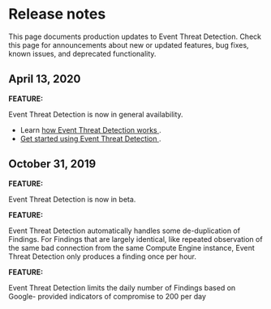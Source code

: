 #  Release notes

This page documents production updates to Event Threat Detection. Check this
page for announcements about new or updated features, bug fixes, known issues,
and deprecated functionality.

##  April 13, 2020

**FEATURE:**

Event Threat Detection is now in general availability.

  * Learn [ how Event Threat Detection works ](https://cloud.google.com/event-threat-detection/docs/concepts-overview) . 
  * [ Get started using Event Threat Detection ](https://cloud.google.com/event-threat-detection/docs/quickstart-etd-console) . 

##  October 31, 2019

**FEATURE:**

Event Threat Detection is now in beta.

**FEATURE:**

Event Threat Detection automatically handles some de-duplication of Findings.
For Findings that are largely identical, like repeated observation of the same
bad connection from the same Compute Engine instance, Event Threat Detection
only produces a finding once per hour.

**FEATURE:**

Event Threat Detection limits the daily number of Findings based on Google-
provided indicators of compromise to 200 per day

